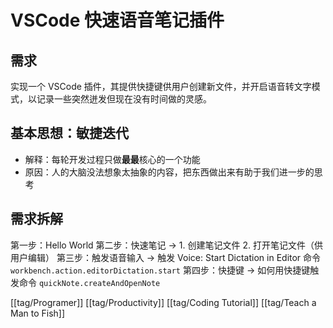 # VSCode 快速语音笔记插件

## 需求
实现一个 VSCode 插件，其提供快捷键供用户创建新文件，并开启语音转文字模式，以记录一些突然迸发但现在没有时间做的灵感。

## 基本思想：敏捷迭代
- 解释：每轮开发过程只做**最最**核心的一个功能
- 原因：人的大脑没法想象太抽象的内容，把东西做出来有助于我们进一步的思考

## 需求拆解

第一步：Hello World
第二步：快速笔记 -> 1. 创建笔记文件 2. 打开笔记文件（供用户编辑）
第三步：触发语音输入 -> 触发 Voice: Start Dictation in Editor 命令 `workbench.action.editorDictation.start`
第四步：快捷键 -> 如何用快捷键触发命令 `quickNote.createAndOpenNote`

[[tag/Programer]] [[tag/Productivity]] [[tag/Coding Tutorial]] [[tag/Teach a Man to Fish]]
